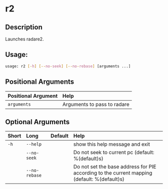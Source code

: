 



# r2

## Description


Launches radare2.
## Usage:


```bash
usage: r2 [-h] [--no-seek] [--no-rebase] [arguments ...]

```
## Positional Arguments

|Positional Argument|Help|
| :--- | :--- |
|`arguments`|Arguments to pass to radare|

## Optional Arguments

|Short|Long|Default|Help|
| :--- | :--- | :--- | :--- |
|`-h`|`--help`||show this help message and exit|
||`--no-seek`||Do not seek to current pc (default: %(default)s)|
||`--no-rebase`||Do not set the base address for PIE according to the current mapping (default: %(default)s)|
